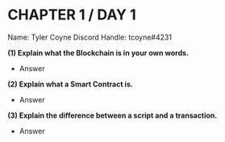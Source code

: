 # CHAPTER 1 / DAY 1

Name: Tyler Coyne
Discord Handle: tcoyne#4231

**(1) Explain what the Blockchain is in your own words.**

- Answer

**(2) Explain what a Smart Contract is.**

- Answer

**(3) Explain the difference between a script and a transaction.**

- Answer
